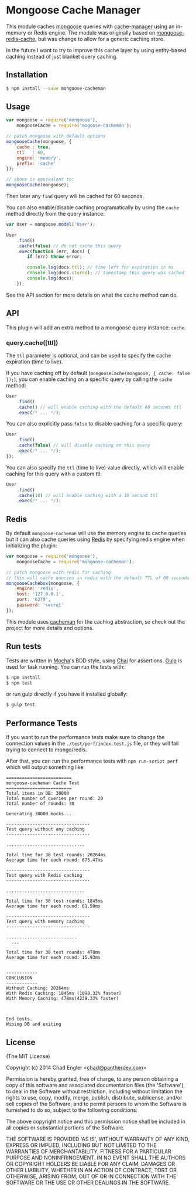 # Mongoose Cache Manager

This module caches [mongoose][1] queries with [cache-manager][2] using an in-memory or Redis engine. The module
was originally based on [mongoose-redis-cache][3], but was change to allow for a generic caching store.

In the future I want to try to improve this cache layer by using entity-based caching instead of just blanket
query caching.

[1]: http://http://mongoosejs.com/
[2]: https://github.com/BryanDonovan/node-cache-manager
[3]: https://github.com/conancat/mongoose-redis-cache

## Installation

``` bash
$ npm install --save mongoose-cacheman
```

## Usage

``` javascript
var mongoose = require('mongoose'),
    mongooseCache = require('mogoose-cacheman');

// patch mongoose with default options
mongooseCache(mongoose, {
    cache : true,
    ttl   : 60,
    engine: 'memory',
    prefix: 'cache'
});

// above is equivalent to:
mongooseCache(mongoose);
```

Then later any `find` query will be cached for 60 seconds.

You can also enable/disable caching programatically by using the `cache` method directly from the query instance:

``` javascript
var User = mongoose.model('User');

User
    .find()
    .cache(false) // do not cache this query
    .exec(function (err, docs) {
        if (err) throw error;

        console.log(docs.ttl); // time left for expiration in ms
        console.log(docs.stored); // timestamp this query was cached
        console.log(docs);
    });
```

See the API section for more details on what the cache method can do.

## API

This plugin will add an extra method to a mongoose query instance: `cache`.

### query.cache([ttl])

The `ttl` parameter is optional, and can be used to specify the cache expiration (time to live).

If you have caching off by default (`mongooseCache(mongoose, { cache: false });`), you can enable caching on
a specific query by calling the `cache` method:

``` javascript
User
    .find()
    .cache() // will enable caching with the default 60 seconds ttl
    .exec(/* ... */);
```

You can also explicitly pass `false` to disable caching for a specific query:

``` javascript
User
    .find()
    .cache(false) // will disable caching on this query
    .exec(/* ... */);
});
```

You can also specify the `ttl` (time to live) value directly, which will enable caching for this query
with a custom ttl:

``` javascript
User
    .find()
    .cache(10) // will enable caching with a 10 second ttl
    .exec(/* ... */);
```

## Redis

By default `mongoose-cacheman` will use the memory engine to cache queries but it can also cache queries using
[Redis][20] by specifying redis engine when initializing the plugin:

``` javascript
var mongoose = require('mongoose'),
    mongooseCache = require('mongoose-cacheman');

// patch mongoose with redis for caching
// this will cache queries in redis with the default TTL of 60 seconds
mongooseCachebox(mongoose, {
    engine: 'redis',
    host: '127.0.0.1',
    port: '6379',
    password: 'secret'
});
```

This module uses [cacheman][21] for the caching abstraction, so check out the project for more details and options.

[20]: http://redis.io/
[21]: https://github.com/cayasso/cacheman

## Run tests

Tests are written in [Mocha][30]'s BDD style, using [Chai][31] for assertions. [Gulp][32] is used for task running.
You can run the tests with:

``` bash
$ npm install
$ npm test
```

or run gulp directly if you have it installed globally:

``` bash
$ gulp test
```

[30]: http://visionmedia.github.io/mocha/
[31]: http://chaijs.com/
[32]: http://gulpjs.com/

## Performance Tests

If you want to run the performance tests make sure to change the connection values in the `./test/perf/index.test.js`
file, or they will fail trying to connect to mongo/redis.

After that, you can run the performance tests with `npm run-script perf` which will output something like:

```
=========================
mongoose-cacheman Cache Test
=========================
Total items in DB: 30000
Total number of queries per round: 20
Total number of rounds: 30

Generating 30000 mocks...

--------------------------------
Test query without any caching
--------------------------------

..............................

Total time for 30 test rounds: 20264ms
Average time for each round: 675.47ms

--------------------------------
Test query with Redis caching
--------------------------------

..............................

Total time for 30 test rounds: 1845ms
Average time for each round: 61.50ms

--------------------------------
Test query with memory caching
--------------------------------

...........................
  ...

Total time for 30 test rounds: 478ms
Average time for each round: 15.93ms


------------
CONCLUSION
------------
Without Caching: 20264ms
With Redis Caching: 1845ms (1098.32% faster)
With Memory Caching: 478ms(4239.33% faster)



End tests.
Wiping DB and exiting
```


## License

(The MIT License)

Copyright (c) 2014 Chad Engler &lt;chad@pantherdev.com&gt;

Permission is hereby granted, free of charge, to any person obtaining
a copy of this software and associated documentation files (the
'Software'), to deal in the Software without restriction, including
without limitation the rights to use, copy, modify, merge, publish,
distribute, sublicense, and/or sell copies of the Software, and to
permit persons to whom the Software is furnished to do so, subject to
the following conditions:

The above copyright notice and this permission notice shall be
included in all copies or substantial portions of the Software.

THE SOFTWARE IS PROVIDED 'AS IS', WITHOUT WARRANTY OF ANY KIND,
EXPRESS OR IMPLIED, INCLUDING BUT NOT LIMITED TO THE WARRANTIES OF
MERCHANTABILITY, FITNESS FOR A PARTICULAR PURPOSE AND NONINFRINGEMENT.
IN NO EVENT SHALL THE AUTHORS OR COPYRIGHT HOLDERS BE LIABLE FOR ANY
CLAIM, DAMAGES OR OTHER LIABILITY, WHETHER IN AN ACTION OF CONTRACT,
TORT OR OTHERWISE, ARISING FROM, OUT OF OR IN CONNECTION WITH THE
SOFTWARE OR THE USE OR OTHER DEALINGS IN THE SOFTWARE.
